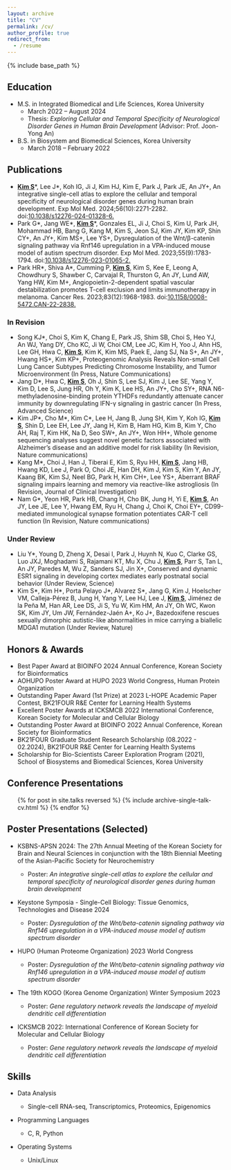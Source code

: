 ```yaml
---
layout: archive
title: "CV"
permalink: /cv/
author_profile: true
redirect_from:
  - /resume
---
```


{% include base_path %}

## Education
* M.S. in Integrated Biomedical and Life Sciences, Korea University
  * March 2022 – August 2024
  * Thesis: *Exploring Cellular and Temporal Specificity of Neurological Disorder Genes in Human Brain Development* (Advisor: Prof. Joon-Yong An)
* B.S. in Biosystem and Biomedical Sciences, Korea University
  * March 2018 – February 2022


## Publications
* **<u>Kim S</u>**\*, Lee J\*, Koh IG, Ji J, Kim HJ, Kim E, Park J, Park JE, An JY+, An integrative single-cell atlas to explore the cellular and temporal specificity of neurological disorder genes during human brain development. Exp Mol Med. 2024;56(10):2271-2282. doi:[10.1038/s12276-024-01328-6.](https://www.nature.com/articles/s12276-024-01328-6)
* Park G\*, Jang WE\*, **<u>Kim S</u>**\*, Gonzales EL, Ji J, Choi S, Kim U, Park JH, Mohammad HB, Bang G, Kang M, Kim S, Jeon SJ, Kim JY, Kim KP, Shin CY+, An JY+, Kim MS+, Lee YS+, Dysregulation of the Wnt/β-catenin signaling pathway via Rnf146 upregulation in a VPA-induced mouse model of autism spectrum disorder. Exp Mol Med. 2023;55(9):1783-1794. doi:[10.1038/s12276-023-01065-2.](https://www.nature.com/articles/s12276-023-01065-2)
* Park HR\*, Shiva A\*, Cumming P, **<u>Kim S</u>**, Kim S, Kee E, Leong A, Chowdhury S, Shawber C, Carvajal R, Thurston G, An JY, Lund AW, Yang HW, Kim M+, Angiopoietin-2-dependent spatial vascular destabilization promotes T-cell exclusion and limits immunotherapy in melanoma. Cancer Res. 2023;83(12):1968-1983. doi:[10.1158/0008-5472.CAN-22-2838.](https://aacrjournals.org/cancerres/article/83/12/1968/727168/Angiopoietin-2-Dependent-Spatial-Vascular) 

### In Revision
* Song KJ\*, Choi S, Kim K, Chang E, Park JS, Shim SB, Choi S, Heo YJ, An WJ, Yang DY, Cho KC, Ji W, Choi CM, Lee JC, Kim H, Yoo J, Ahn HS, Lee GH, Hwa C, **<u>Kim S</u>**, Kim K, Kim MS, Paek E, Jang SJ, Na S+, An JY+, Hwang HS+, Kim KP+, Proteogenomic Analysis Reveals Non-small Cell Lung Cancer Subtypes Predicting Chromosome Instability, and Tumor Microenvironment (In Press, Nature Communications)
* Jang D\*, Hwa C, **<u>Kim S</u>**, Oh J, Shin S, Lee SJ, Kim J, Lee SE, Yang Y, Kim D, Lee S, Jung HR, Oh Y, Kim K, Lee HS, An JY+, Cho SY+, RNA N6-methyladenosine-binding protein YTHDFs redundantly attenuate cancer immunity by downregulating IFN-γ signaling in gastric cancer (In Press, Advanced Science)
* Kim JP\*, Cho M\*, Kim C\*, Lee H, Jang B, Jung SH, Kim Y, Koh IG, **<u>Kim S</u>**, Shin D, Lee EH, Lee JY, Jang H, Kim B, Ham HG, Kim B, Kim Y, Cho AH, Raj T, Kim HK, Na D, Seo SW+, An JY+, Won HH+, Whole genome sequencing analyses suggest novel genetic factors associated with Alzheimer’s disease and an additive model for risk liability (In Revision, Nature communications)
* Kang M\*, Choi J, Han J, Tiberai E, Kim S, Ryu HH, **<u>Kim S</u>**, Jang HB, Hwang KD, Lee J, Park O, Choi JE, Han DH, Kim J, Kim S, Kim Y, An JY, Kaang BK, Kim SJ, Neel BG, Park H, Kim CH+, Lee YS+, Aberrant BRAF signaling impairs learning and memory via reactive-like astrogliosis (In Revision, Journal of Clinical Investigation)
* Nam G\*, Yeon HR, Park HB, Chang H, Cho BK, Jung H, Yi E, **<u>Kim S</u>**, An JY, Lee JE, Lee Y, Hwang EM, Ryu H, Chang J, Choi K, Choi EY+, CD99-mediated immunological synapse formation potentiates CAR-T cell function (In Revision, Nature communications)

### Under Review
* Liu Y*, Young D, Zheng X, Desai I, Park J, Huynh N, Kuo C, Clarke GS, Luo JXJ, Moghadami S, Rajamani KT, Mu X, Chu J, **<u>Kim S</u>**, Parr S, Tan L, An JY, Paredes M, Wu Z, Sanders SJ, Jin X+, Conserved and dynamic ESR1 signaling in developing cortex mediates early postnatal social behavior (Under Review, Science)
* Kim S*, Kim H*, Porta Pelayo J*, Alvarez S*, Jang G, Kim J, Hoelscher VM, Calleja-Pérez B, Jung H, Yang Y, Lee HJ, Lee J, **<u>Kim S</u>**, Jiménez de la Peña M, Han AR, Lee DS, Ji S, Yu W, Kim HM, An JY, Oh WC, Kwon SK, Kim JY, Um JW, Fernández-Jaén A+, Ko J+, Bazedoxifene rescues sexually dimorphic autistic-like abnormalities in mice carrying a biallelic MDGA1 mutation (Under Review, Nature)


## Honors & Awards
* Best Paper Award at BIOINFO 2024 Annual Conference, Korean Society for Bioinformatics
* AOHUPO Poster Award at HUPO 2023 World Congress, Human Protein Organization
* Outstanding Paper Award (1st Prize) at 2023 L-HOPE Academic Paper Contest, BK21FOUR R&E Center for Learning Health Systems  
* Excellent Poster Awards at ICKSMCB 2022 International Conference, Korean Society for Molecular and Cellular Biology
* Outstanding Poster Award at BIOINFO 2022 Annual Conference, Korean Society for Bioinformatics
* BK21FOUR Graduate Student Research Scholarship (08.2022 - 02.2024), BK21FOUR R&E Center for Learning Health Systems  
* Scholarship for Bio-Scientists Career Exploration Program (2021), School of Biosystems and Biomedical Sciences, Korea University


## Conference Presentations
  <ul>{% for post in site.talks reversed %}
    {% include archive-single-talk-cv.html  %}
  {% endfor %}</ul>

## Poster Presentations (Selected)

- KSBNS-APSN 2024: The 27th Annual Meeting of the Korean Society for Brain and Neural Sciences in conjunction with the 18th Biennial Meeting of the Asian-Pacific Society for Neurochemistry  
  - Poster: *An integrative single-cell atlas to explore the cellular and temporal specificity of neurological disorder genes during human brain development*

- Keystone Symposia - Single-Cell Biology: Tissue Genomics, Technologies and Disease 2024 
  - Poster: *Dysregulation of the Wnt/beta-catenin signaling pathway via Rnf146 upregulation in a VPA-induced mouse model of autism spectrum disorder*

- HUPO (Human Proteome Organization) 2023 World Congress
  - Poster: *Dysregulation of the Wnt/beta-catenin signaling pathway via Rnf146 upregulation in a VPA-induced mouse model of autism spectrum disorder*

- The 19th KOGO (Korea Genome Organization) Winter Symposium 2023
  - Poster: *Gene regulatory network reveals the landscape of myeloid dendritic cell differentiation*

- ICKSMCB 2022: International Conference of Korean Society for Molecular and Cellular Biology  
  - Poster: *Gene regulatory network reveals the landscape of myeloid dendritic cell differentiation*

 
## Skills
* Data Analysis
  * Single-cell RNA-seq, Transcriptomics, Proteomics, Epigenomics
 
* Programming Languages
  * C, R, Python
    
* Operating Systems
  * Unix/Linux


